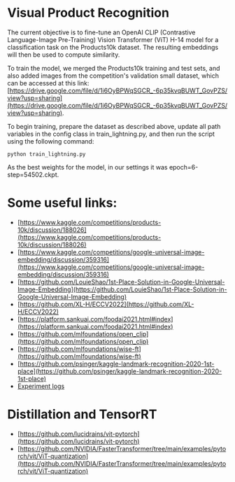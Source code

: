 # Visual Product Recognition
The current objective is to fine-tune an OpenAI CLIP (Contrastive Language-Image Pre-Training) Vision Transformer (ViT) H-14 model for a classification task on the Products10k dataset. The resulting embeddings will then be used to compute similarity.

To train the model, we merged the Products10k training and test sets, and also added images from the competition's validation small dataset, which can be accessed at this link: [https://drive.google.com/file/d/1i6OyBPWqSGCR_-6p35kvqBUWT_GovPZS/view?usp=sharing](https://drive.google.com/file/d/1i6OyBPWqSGCR_-6p35kvqBUWT_GovPZS/view?usp=sharing).

To begin training, prepare the dataset as described above, update all path variables in the config class in train_lightning.py, and then run the script using the following command: 

```python train_lightning.py ```

As the best weights for the model, in our settings it was epoch=6-step=54502.ckpt.


# Some useful links:
* [https://www.kaggle.com/competitions/products-10k/discussion/188026](https://www.kaggle.com/competitions/products-10k/discussion/188026)
* [https://www.kaggle.com/competitions/google-universal-image-embedding/discussion/359316](https://www.kaggle.com/competitions/google-universal-image-embedding/discussion/359316)
* [https://github.com/LouieShao/1st-Place-Solution-in-Google-Universal-Image-Embedding](https://github.com/LouieShao/1st-Place-Solution-in-Google-Universal-Image-Embedding)
* [https://github.com/XL-H/ECCV2022](https://github.com/XL-H/ECCV2022)
* [https://platform.sankuai.com/foodai2021.html#index](https://platform.sankuai.com/foodai2021.html#index)
* [https://github.com/mlfoundations/open_clip](https://github.com/mlfoundations/open_clip)
* [https://github.com/mlfoundations/wise-ft](https://github.com/mlfoundations/wise-ft)
* [https://github.com/psinger/kaggle-landmark-recognition-2020-1st-place](https://github.com/psinger/kaggle-landmark-recognition-2020-1st-place)
* [Experiment logs](https://docs.google.com/spreadsheets/d/1U8C6m4_MFcsQKSUf74rCjuw-uPTw-hPn_HuGbRi3XTE/edit#gid=0)

# Distillation and TensorRT
* [https://github.com/lucidrains/vit-pytorch](https://github.com/lucidrains/vit-pytorch)
* [https://github.com/NVIDIA/FasterTransformer/tree/main/examples/pytorch/vit/ViT-quantization](https://github.com/NVIDIA/FasterTransformer/tree/main/examples/pytorch/vit/ViT-quantization)

